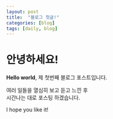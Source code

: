 ```yaml
---
layout: post
title:  "블로그 첫글!"
categories: [blog]
tags: [daily, blog]
---
```


# 안녕하세요!

**Hello world**, 제 첫번째 블로그 포스트입니다.

여러 일들을 열심히 보고 듣고 느낀 후  
시간나는 대로 포스팅 하겠습니다.  

I hope you like it!

